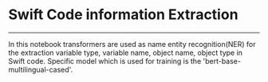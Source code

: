 
# Swift Code information Extraction
---

In this notebook transformers are used as name entity recognition(NER) for the extraction variable type, variable name, object name, object type in Swift code. Specific model which is used for training is the 'bert-base-multilingual-cased'. 
